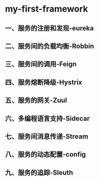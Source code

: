 # my-first-framework

## 一、服务的注册和发现-eureka
## 二、服务间的负载均衡-Robbin
## 三、服务间的调用-Feign
## 四、服务熔断降级-Hystrix
## 五、服务的网关-Zuul
## 六、多编程语言支持-Sidecar
## 七、服务间消息传递-Stream
## 八、服务的动态配置-config
## 九、服务的追踪-Sleuth